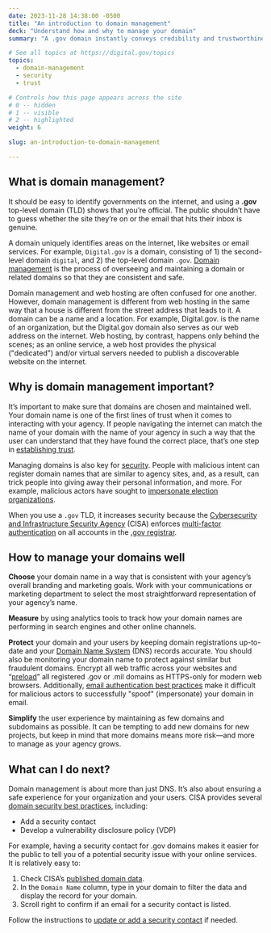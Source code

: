```yaml
---
date: 2023-11-28 14:38:00 -0500
title: "An introduction to domain management"
deck: "Understand how and why to manage your domain"
summary: "A .gov domain instantly conveys credibility and trustworthiness, and proper domain management practices ensure that your website is secure and accessible."

# See all topics at https://digital.gov/topics
topics:
  - domain-management
  - security
  - trust

# Controls how this page appears across the site
# 0 -- hidden
# 1 -- visible
# 2 -- highlighted
weight: 6

slug: an-introduction-to-domain-management

---
```


## What is domain management?

It should be easy to identify governments on the internet, and using a **.gov** top-level domain (TLD) shows that you’re official. The public shouldn’t have to guess whether the site they’re on or the email that hits their inbox is genuine.

A domain uniquely identifies areas on the internet, like websites or email services. For example, `Digital.gov` is a domain, consisting of 1) the second-level domain `digital`, and 2) the top-level domain `.gov`. [Domain management](https://digital.gov/topics/domain-management/) is the process of overseeing and maintaining a domain or related domains so that they are consistent and safe.

Domain management and web hosting are often confused for one another. However, domain management is different from web hosting in the same way that a house is different from the street address that leads to it. A domain can be a name and a location. For example, Digital.gov. is the name of an organization, but the Digital.gov domain also serves as our web address on the internet. Web hosting, by contrast, happens only behind the scenes; as an online service, a web host provides the physical ("dedicated") and/or virtual servers needed to publish a discoverable website on the internet.

## Why is domain management important?

It’s important to make sure that domains are chosen and maintained well. Your domain name is one of the first lines of trust when it comes to interacting with your agency. If people navigating the internet can match the name of your domain with the name of your agency in such a way that the user can understand that they have found the correct place, that’s one step in [establishing trust](https://digital.gov/topics/trust/).

Managing domains is also key for [security](https://digital.gov/topics/security/). People with malicious intent can register domain names that are similar to agency sites, and, as a result, can trick people into giving away their personal information, and more. For example, malicious actors have sought to [impersonate election organizations](https://get.gov/about/elections/).

When you use a `.gov` TLD, it increases security because the [Cybersecurity and Infrastructure Security Agency](https://www.cisa.gov/) (CISA) enforces [multi-factor authentication](https://get.gov/2018/10/1/doing-the-2-step/) on all accounts in the [.gov registrar](https://www.get.gov/).

## How to manage your domains well

**Choose** your domain name in a way that is consistent with your agency’s overall branding and marketing goals. Work with your communications or marketing department to select the most straightforward representation of your agency’s name.

**Measure** by using analytics tools to track how your domain names are performing in search engines and other online channels.

**Protect** your domain and your users by keeping domain registrations up-to-date and your [Domain Name System](https://get.gov/help/#dns) (DNS) records accurate. You should also be monitoring your domain name to protect against similar but fraudulent domains. Encrypt all web traffic across your websites and “[preload](https://get.gov/help/security-best-practices/#preload-your-domain)” all registered .gov or .mil domains as HTTPS-only for modern web browsers. Additionally, [email authentication best practices](https://get.gov/help/security-best-practices/#use-dmarc) make it difficult for malicious actors to successfully "spoof" (impersonate) your domain in email.

**Simplify** the user experience by maintaining as few domains and subdomains as possible. It can be tempting to add new domains for new projects, but keep in mind that more domains means more risk&mdash;and more to manage as your agency grows.

## What can I do next?

Domain management is about more than just DNS. It’s also about ensuring a safe experience for your organization and your users. CISA provides several [domain security best practices](https://www.get.gov/help/security-best-practices/), including:

* Add a security contact
* Develop a vulnerability disclosure policy (VDP)

For example, having a security contact for .gov domains makes it easier for the public to tell you of a potential security issue with your online services. It is relatively easy to:

1. Check CISA’s [published domain data](https://flatgithub.com/cisagov/dotgov-data/blob/main/?filename=current-full.csv).
2. In the `Domain Name` column, type in your domain to filter the data and display the record for your domain.
3. Scroll right to confirm if an email for a security contact is listed.

Follow the instructions to [update or add a security contact](https://www.get.gov/help/security-best-practices/) if needed.
